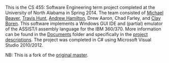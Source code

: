 This is the CS 455: Software Engineering term project completed at the University of North Alabama in Spring 2014. The team consisted of [Michael Beaver](https://www.github.com/mbeaver502), [Travis Hunt](https://www.github.com/thunt1), [Andrew Hamilton](https://github.com/aahamilt), Drew Aaron, Chad Farley, and [Clay Boren](https://github.com/clayboren). This software implements a Windows GUI IDE and (partial) emulator of the ASSIST/I assembly language for the IBM 360/370. More information can be found in the [Documents](https://github.com/mbeaver502/Tunnel_Snakes/tree/master/Documents/) folder and specifically in the [project descriptions](https://github.com/mbeaver502/Tunnel_Snakes/tree/master/Documents/Project%20Description). The project was completed in C# using Microsoft Visual Studio 2010/2012.

NB: This is a fork of the [original master](https://github.com/thunt1/Tunnel_Snakes).
